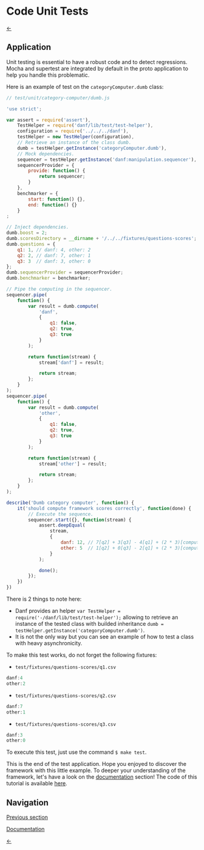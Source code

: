 Code Unit Tests
===============

[←](index.md)

Application
-----------

Unit testing is essential to have a robust code and to detect regressions. Mocha and supertest are integrated by default in the proto application to help you handle this problematic.

Here is an example of test on the `categoryComputer.dumb` class:

```javascript
// test/unit/category-computer/dumb.js

'use strict';

var assert = require('assert'),
    TestHelper = require('danf/lib/test/test-helper'),
    configuration = require('../../../danf'),
    testHelper = new TestHelper(configuration),
    // Retrieve an instance of the class dumb.
    dumb = testHelper.getInstance('categoryComputer.dumb'),
    // Mock dependencies.
    sequencer = testHelper.getInstance('danf:manipulation.sequencer'),
    sequencerProvider = {
        provide: function() {
            return sequencer;
        }
    },
    benchmarker = {
        start: function() {},
        end: function() {}
    }
;

// Inject dependencies.
dumb.boost = 2;
dumb.scoresDirectory = __dirname + '/../../fixtures/questions-scores';
dumb.questions = {
    q1: 1, // danf: 4, other: 2
    q2: 2, // danf: 7, other: 1
    q3: 3  // danf: 3, other: 0
};
dumb.sequencerProvider = sequencerProvider;
dumb.benchmarker = benchmarker;

// Pipe the computing in the sequencer.
sequencer.pipe(
    function() {
        var result = dumb.compute(
            'danf',
            {
                q1: false,
                q2: true,
                q3: true
            }
        );

        return function(stream) {
            stream['danf'] = result;

            return stream;
        };
    }
);
sequencer.pipe(
    function() {
        var result = dumb.compute(
            'other',
            {
                q1: false,
                q2: true,
                q3: true
            }
        );

        return function(stream) {
            stream['other'] = result;

            return stream;
        };
    }
);

describe('Dumb category computer', function() {
    it('should compute framework scores correctly', function(done) {
        // Execute the sequence.
        sequencer.start({}, function(stream) {
            assert.deepEqual(
                stream,
                {
                    danf: 12, // 7[q2] + 3[q3] - 4[q1] + (2 * 3)[computed boost]
                    other: 5  // 1[q2] + 0[q3] - 2[q1] + (2 * 3)[computed boost]
                }
            );

            done();
        });
    })
})
```

There is 2 things to note here:
* Danf provides an helper `var TestHelper = require('-/danf/lib/test/test-helper');` allowing to retrieve an instance of the tested class with builded inheritance `dumb = testHelper.getInstance('categoryComputer.dumb')`.
* It is not the only way but you can see an example of how to test a class with heavy asynchronicity.

To make this test works, do not forget the following fixtures:

* `test/fixtures/questions-scores/q1.csv`
```javascript
danf:4
other:2
```

* `test/fixtures/questions-scores/q2.csv`
```javascript
danf:7
other:1
```

* `test/fixtures/questions-scores/q3.csv`
```javascript
danf:3
other:0
```

To execute this test, just use the command `$ make test`.

This is the end of the test application. Hope you enjoyed to discover the framework with this little example.
To deeper your understanding of the framework, let's have a look on the [documentation](../use/index.md) section!
The code of this tutorial is available [here](../../test/functional/tutorial).

Navigation
----------

[Previous section](ajax-app.md)

[Documentation](../use/tests.md)

[←](index.md)
